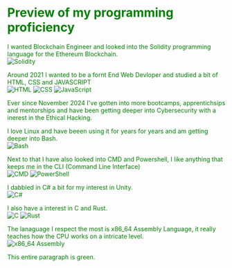 <p align="center"><font color="green">

# Preview of my programming proficiency

I wanted Blockchain Engineer and looked into the Solidity programming language for the Ethereum Blockchain.<br>
![Solidity](https://img.shields.io/badge/Solidity-363636?style=for-the-badge&logo=solidity&logoColor=white)
  
Around 2021 I wanted to be a fornt End Web Devloper and studied a bit of HTML, CSS and JAVASCRIPT <br>
![HTML](https://img.shields.io/badge/HTML5-E34F26?style=for-the-badge&logo=html5&logoColor=white)
![CSS](https://img.shields.io/badge/CSS3-1572B6?style=for-the-badge&logo=css3&logoColor=white)
![JavaScript](https://img.shields.io/badge/JavaScript-F7DF1E?style=for-the-badge&logo=javascript&logoColor=black)



Ever since November 2024 I've gotten into more bootcamps, apprentichsips and mentorships and have been getting deeper into Cybersecurity with a inerest in the Ethical Hacking.

I love Linux and have beeen using it for years for years and am getting deeper into Bash. <br>
![Bash](https://img.shields.io/badge/Bash-121011?style=for-the-badge&logo=gnubash&logoColor=white)

Next to that I have also looked into CMD and Powershell, I like anything that keeps me in the CLI (Command Line Interface)<br>
![CMD](https://img.shields.io/badge/CMD-000000?style=for-the-badge&logo=windows&logoColor=white)
![PowerShell](https://img.shields.io/badge/PowerShell-5391FE?style=for-the-badge&logo=powershell&logoColor=white)


I dabbled in C# a bit for my interest in Unity.<br>
![C#](https://img.shields.io/badge/C%23-239120?style=for-the-badge&logo=c-sharp&logoColor=white)


I also have a interest in C and Rust.<br>
![C](https://img.shields.io/badge/C-00599C?style=for-the-badge&logo=c&logoColor=white)
![Rust](https://img.shields.io/badge/Rust-000000?style=for-the-badge&logo=rust&logoColor=white)

The lanaguage I respect the most is x86_64 Assembly Language, it really teaches how the CPU works on a intricate level.<br>
![x86_64 Assembly](https://img.shields.io/badge/x86__64%20Assembly-525252?style=for-the-badge&logo=cogs&logoColor=white)

</font></p>
<p><font color="green">
This entire paragraph is green.
</font></p>
